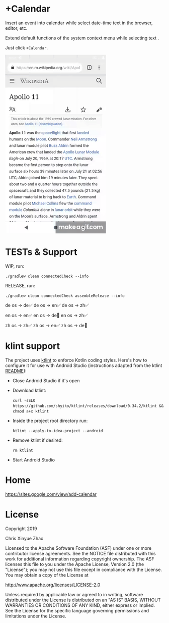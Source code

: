 +Calendar
======

Insert an event into calendar while select date-time text in the browser, editor, etc.

Extend  default functions of the system context menu while selecting text .

Just click `+Calendar`.

[![preview](medium/preview.gif)](https://lnkd.in/d2Gys7K)

# TESTs & Support

WIP, run:

`./gradlew clean connectedCheck --info`

RELEASE, run:

`./gradlew clean connectedCheck assembleRelease --info`

de os -> de✅
de os -> en✅
de os -> zh✅

en os -> en✅
en os -> de💨
en os -> zh✅

zh os -> zh✅
zh os -> en✅
zh os -> de💨

# klint support

The project uses [ktlint](https://ktlint.github.io/) to enforce Kotlin coding styles.
Here's how to configure it for use with Android Studio (instructions adapted
from the ktlint [README](https://github.com/shyiko/ktlint/blob/master/README.md)):

- Close Android Studio if it's open

- Download ktlint:

  `curl -sSLO https://github.com/shyiko/ktlint/releases/download/0.34.2/ktlint && chmod a+x ktlint`

- Inside the project root directory run:

  `ktlint --apply-to-idea-project --android`

- Remove ktlint if desired:

  `rm ktlint`

- Start Android Studio

# Home

https://sites.google.com/view/add-calendar

# License

Copyright 2019  

Chris Xinyue Zhao

Licensed to the Apache Software Foundation (ASF) under one or more contributor license agreements. See the NOTICE file distributed with this work for additional information regarding copyright ownership. The ASF licenses this file to you under the Apache License, Version 2.0 (the "License"); you may not use this file except in compliance with the License. You may obtain a copy of the License at

http://www.apache.org/licenses/LICENSE-2.0

Unless required by applicable law or agreed to in writing, software distributed under the License is distributed on an "AS IS" BASIS, WITHOUT WARRANTIES OR CONDITIONS OF ANY KIND, either express or implied. See the License for the specific language governing permissions and limitations under the License.